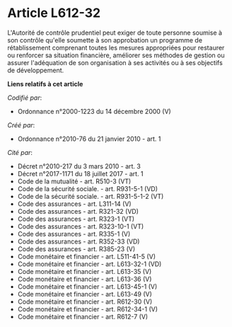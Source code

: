 # Article L612-32

L'Autorité de contrôle prudentiel peut exiger de toute personne soumise à son contrôle qu'elle soumette à son approbation un
programme de rétablissement comprenant toutes les mesures appropriées pour restaurer ou renforcer sa situation financière,
améliorer ses méthodes de gestion ou assurer l'adéquation de son organisation à ses activités ou à ses objectifs de
développement.

**Liens relatifs à cet article**

_Codifié par_:

  - Ordonnance n°2000-1223 du 14 décembre 2000 (V)

_Créé par_:

  - Ordonnance n°2010-76 du 21 janvier 2010 - art. 1

_Cité par_:

  - Décret n°2010-217 du 3 mars 2010 - art. 3
  - Décret n°2017-1171 du 18 juillet 2017 - art. 1
  - Code de la mutualité - art. R510-3 (VT)
  - Code de la sécurité sociale. - art. R931-5-1 (VD)
  - Code de la sécurité sociale. - art. R931-5-1-2 (VT)
  - Code des assurances - art. L311-14 (V)
  - Code des assurances - art. R321-32 (VD)
  - Code des assurances - art. R323-1 (VT)
  - Code des assurances - art. R323-10-1 (VT)
  - Code des assurances - art. R335-1 (V)
  - Code des assurances - art. R352-33 (VD)
  - Code des assurances - art. R385-23 (V)
  - Code monétaire et financier - art. L511-41-5 (V)
  - Code monétaire et financier - art. L613-32-1 (VD)
  - Code monétaire et financier - art. L613-35 (V)
  - Code monétaire et financier - art. L613-36 (V)
  - Code monétaire et financier - art. L613-45-1 (V)
  - Code monétaire et financier - art. L613-49 (V)
  - Code monétaire et financier - art. R612-30 (V)
  - Code monétaire et financier - art. R612-34-1 (V)
  - Code monétaire et financier - art. R612-7 (V)
